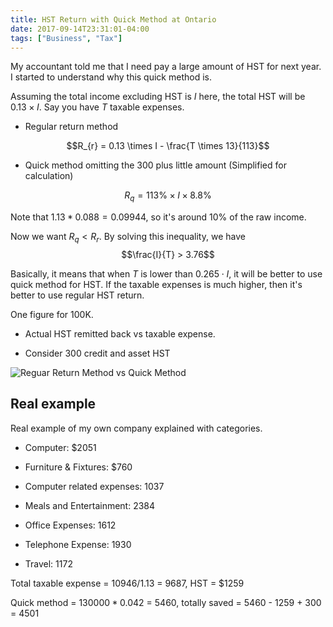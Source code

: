 ```yaml
---
title: HST Return with Quick Method at Ontario
date: 2017-09-14T23:31:01-04:00
tags: ["Business", "Tax"]
---
```


My accountant told me that I need pay a large amount of HST for next year. I started to understand why this quick method is.


Assuming the total income excluding HST is $I$ here, the total HST will be $0.13 \times I$. Say you have $T$ taxable expenses.

- Regular return method

$$R_{r} = 0.13 \times I - \frac{T \times 13}{113}$$

- Quick method omitting the 300 plus little amount (Simplified for calculation)

$$R_{q} = 113\% \times I \times 8.8\% $$

Note that $1.13*0.088=0.09944$, so it's around 10% of the raw income.

Now we want $R_q < R_r$. By solving this inequality, we have $$\frac{I}{T} > 3.76$$

Basically, it means that when $T$ is lower than $0.265 \cdot I$, it will be better to use quick method for HST. If the taxable expenses is much higher, then it's better to use regular HST return.

One figure for 100K.

- Actual HST remitted back vs taxable expense.

- Consider 300 credit and asset HST

![Reguar Return Method vs Quick Method](/media/posts/hst.quick.method/quick.menthod.tax.png)

## Real example

Real example of my own company explained with categories.

- Computer: $2051

- Furniture & Fixtures: $760

- Computer related expenses: 1037

- Meals and Entertainment: 2384

- Office Expenses: 1612

- Telephone Expense: 1930

- Travel: 1172

Total taxable expense = $10946 / 1.13$ = 9687, HST = $1259

Quick method = $130000 * 0.042$ = 5460, totally saved = 5460 - 1259 + 300 = 4501



